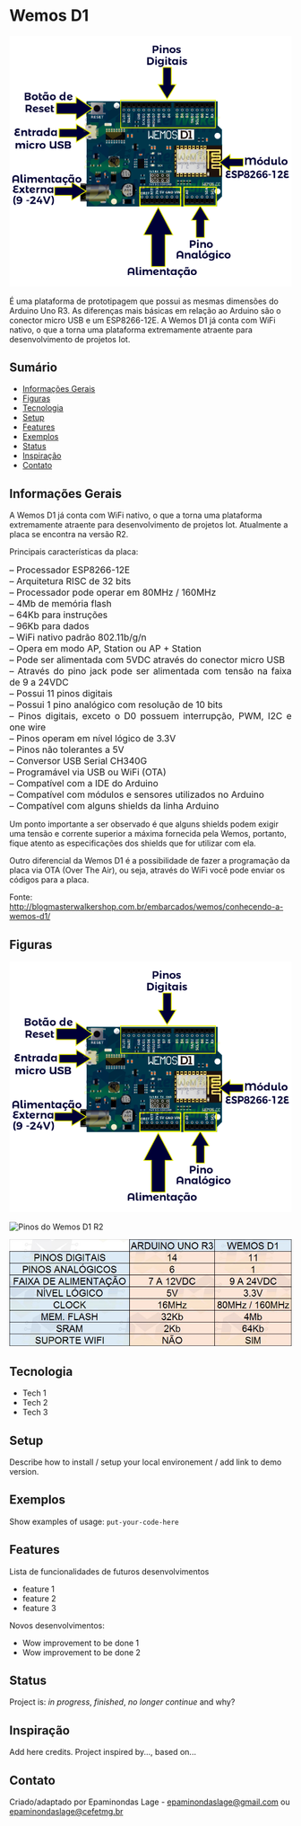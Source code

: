 # Wemos D1

![Wemos_D1_R2](./Figuras/wemos_d1_r2.png)

É uma plataforma de prototipagem que possui as mesmas dimensões do Arduino Uno R3. As diferenças mais básicas em relação ao Arduino são o conector micro USB e um ESP8266-12E. A Wemos D1 já conta com WiFi nativo, o que a torna uma plataforma extremamente atraente para desenvolvimento de projetos Iot.

## Sumário
* [Informações Gerais](#user-content-informacoes_gerais)
* [Figuras](#Figuras)
* [Tecnologia](#tecnologia)
* [Setup](#setup)
* [Features](#features)
* [Exemplos](#Exemplos)
* [Status](#status)
* [Inspiração](#inspiração)
* [Contato](#contato)

<h2 id="informacoes_gerais">Informações Gerais</h2>
A Wemos D1 já conta com WiFi nativo, o que a torna uma plataforma extremamente atraente para desenvolvimento de projetos Iot. Atualmente a placa se encontra na versão R2.

Principais características da placa:

<p style="text-align: justify;"><span style="font-size: 16px;">&ndash; Processador ESP8266-12E</span><br /> <span style="font-size: 16px;"> &ndash; Arquitetura RISC de 32 bits</span><br /> <span style="font-size: 16px;"> &ndash; Processador pode operar em 80MHz / 160MHz</span><br /> <span style="font-size: 16px;"> &ndash; 4Mb de mem&oacute;ria flash</span><br /> <span style="font-size: 16px;"> &ndash; 64Kb para instru&ccedil;&otilde;es</span><br /> <span style="font-size: 16px;"> &ndash; 96Kb para dados</span><br /> <span style="font-size: 16px;"> &ndash; WiFi nativo padr&atilde;o 802.11b/g/n</span><br /> <span style="font-size: 16px;"> &ndash; Opera em modo AP, Station ou AP + Station</span><br /> <span style="font-size: 16px;"> &ndash; Pode ser alimentada com 5VDC atrav&eacute;s do conector micro USB</span><br /> <span style="font-size: 16px;"> &ndash; Atrav&eacute;s do pino jack pode ser alimentada com tens&atilde;o na faixa de 9 a 24VDC</span><br /> <span style="font-size: 16px;"> &ndash; Possui 11 pinos digitais</span><br /> <span style="font-size: 16px;"> &ndash; Possui 1 pino anal&oacute;gico com resolu&ccedil;&atilde;o de 10 bits</span><br /> <span style="font-size: 16px;"> &ndash; Pinos digitais, exceto o D0 possuem interrup&ccedil;&atilde;o, PWM, I2C e one wire</span><br /> <span style="font-size: 16px;"> &ndash; Pinos operam em n&iacute;vel l&oacute;gico de 3.3V</span><br /> <span style="font-size: 16px;"> &ndash; Pinos n&atilde;o tolerantes a 5V</span><br /> <span style="font-size: 16px;"> &ndash; Conversor USB Serial CH340G</span><br /> <span style="font-size: 16px;"> &ndash; Program&aacute;vel via USB ou WiFi (OTA)</span><br /> <span style="font-size: 16px;"> &ndash; Compat&iacute;vel com a IDE do Arduino</span><br /> <span style="font-size: 16px;"> &ndash; Compat&iacute;vel com m&oacute;dulos e sensores utilizados no Arduino</span><br /> <span style="font-size: 16px;"> &ndash; Compat&iacute;vel com alguns shields da linha Arduino</span></p>

Um ponto importante a ser observado é que alguns shields podem exigir uma tensão e corrente superior a máxima fornecida pela Wemos, portanto, fique atento as especificações dos shields que for utilizar com ela.

Outro diferencial da Wemos D1 é a possibilidade de fazer a programação da placa via OTA (Over The Air), ou seja, através do WiFi você pode enviar os códigos para a placa.

Fonte: http://blogmasterwalkershop.com.br/embarcados/wemos/conhecendo-a-wemos-d1/

## Figuras
![Wemos_D1_R2](./Figuras/wemos_d1_r2.png)

![Pinos do Wemos D1 R2](./Figuras/pinos.png)

![Comparação entre Arduino e Wemos](./Figuras/comp_d1_arduino.jpg)

## Tecnologia
* Tech 1 
* Tech 2 
* Tech 3 

## Setup
Describe how to install / setup your local environement / add link to demo version.

## Exemplos
Show examples of usage:
`put-your-code-here`

## Features
Lista de funcionalidades de futuros desenvolvimentos
* feature 1
* feature 2
* feature 3

Novos desenvolvimentos:
* Wow improvement to be done 1
* Wow improvement to be done 2

## Status
Project is: _in progress_, _finished_, _no longer continue_ and why?

## Inspiração
Add here credits. Project inspired by..., based on...

## Contato
Criado/adaptado por Epaminondas Lage - epaminondaslage@gmail.com ou epaminondaslage@cefetmg.br
